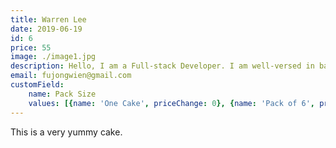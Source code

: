 ```yaml
---
title: Warren Lee
date: 2019-06-19
id: 6
price: 55
image: ./image1.jpg
description: Hello, I am a Full-stack Developer. I am well-versed in back-end frameworks such as Laravel, Codeigniter, Django, Yii and so on. Also I have rich experience in front-end frameworks such as react, angular and vue. Now I am focusing on Serverless stack and MEAN/MERN stack development.
email: fujongwien@gmail.com
customField: 
    name: Pack Size
    values: [{name: 'One Cake', priceChange: 0}, {name: 'Pack of 6', priceChange: 14.00}, {name: 'Pack of 12', priceChange: 28.50}]
---
```


This is a very yummy cake.
